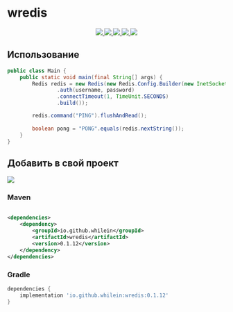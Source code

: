 <!-- @formatter:off  -->

# wredis

<div align="center">
  <a href="https://github.com/whilein/wredis/blob/master/LICENSE">
    <img src="https://img.shields.io/github/license/whilein/wredis">
  </a>

  <a href="https://discord.gg/ANEHruraCc">
    <img src="https://img.shields.io/discord/819859288049844224?logo=discord">
  </a>

  <a href="https://github.com/whilein/wredis/issues">
    <img src="https://img.shields.io/github/issues/whilein/wredis">
  </a>

  <a href="https://github.com/whilein/wredis/pulls">
    <img src="https://img.shields.io/github/issues-pr/whilein/wredis">
  </a>

  <a href="https://search.maven.org/artifact/io.github.whilein/wredis">
    <img src="https://img.shields.io/maven-central/v/io.github.whilein/wredis">
  </a>
</div>

## Использование

```java
public class Main {
    public static void main(final String[] args) {
        Redis redis = new Redis(new Redis.Config.Builder(new InetSocketAddress(host, port))
                .auth(username, password)
                .connectTimeout(1, TimeUnit.SECONDS)
                .build());

        redis.command("PING").flushAndRead();
        
        boolean pong = "PONG".equals(redis.nextString());
    }
}
```

## Добавить в свой проект

<div>
  <a href="https://search.maven.org/artifact/io.github.whilein/wredis">
    <img src="https://img.shields.io/maven-central/v/io.github.whilein/wredis">
  </a>
</div>

### Maven

```xml

<dependencies>
    <dependency>
        <groupId>io.github.whilein</groupId>
        <artifactId>wredis</artifactId>
        <version>0.1.12</version>
    </dependency>
</dependencies>
```

### Gradle

```groovy
dependencies {
    implementation 'io.github.whilein:wredis:0.1.12'
}
```
<!-- @formatter:on  -->
